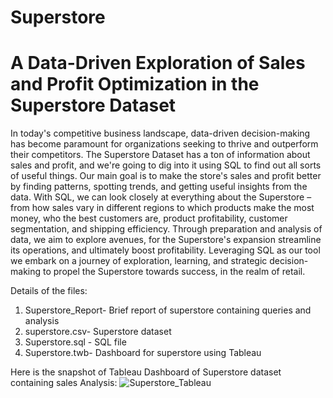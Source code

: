 # Superstore
# A Data-Driven Exploration of Sales and Profit Optimization in the Superstore Dataset
In today's competitive business landscape, data-driven decision-making has become paramount for organizations seeking to thrive and outperform their competitors. The Superstore Dataset has a ton of information about sales and profit, and we're going to dig into it using SQL to find out all sorts of useful things.
Our main goal is to make the store's sales and profit better by finding patterns, spotting trends, and getting useful insights from the data. With SQL, we can look closely at everything about the Superstore – from how sales vary in different regions to which products make the most money, who the best customers are, product profitability, customer segmentation, and shipping efficiency.
Through preparation and analysis of data, we aim to explore avenues, for the Superstore's expansion streamline its operations, and ultimately boost profitability. Leveraging SQL as our tool we embark on a journey of exploration, learning, and strategic decision-making to propel the Superstore towards success, in the realm of retail.

Details of the files:
1) Superstore_Report- Brief report of superstore containing queries and analysis
2) superstore.csv- Superstore dataset
3) Superstore.sql - SQL file
4) Superstore.twb- Dashboard for superstore using Tableau

Here is the snapshot of Tableau Dashboard of Superstore dataset containing sales Analysis:
![Superstore_Tableau](https://github.com/Swati-Sharon/Superstore/assets/20124625/4b081913-4183-49db-910a-1a76626e1727)
